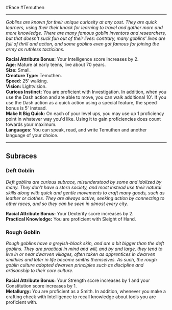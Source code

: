 #Race #Temuthen
- - -
_Goblins are known for their unique curiosity at any cost. They are quick learners, using their their knack for learning to travel and gather more and more knowledge. There are many famous goblin inventors and researchers, but that doesn't suck fun out of their lives: contrary, many goblins' lives are full of thrill and action, and some goblins even got famous for joining the army as ruthless tacticians._
 
**Racial Attribute Bonus:** Your Intelligence score increases by 2.  
**Age:** Mature at early teens, live about 70 years.  
**Size:** Small.  
**Creature Type:** Temuthen.  
**Speed:** 25' walking.  
**Vision:** Lightvision.  
**Curious Instinct:** You are proficient with Investigation. In addition, when you use the Dash action and are able to move, you can walk additional 10'. If you use the Dash action as a quick action using a special feature, the speed bonus is 5' instead.  
**Make It Big Quick:** On each of your level ups, you may use up 1 proficiency point in whatever way you'd like. Using it to gain proficiencies does count towards your maximum.  
**Languages:** You can speak, read, and write Temuthen and another language of your choice.
- - -
## Subraces
### Deft Goblin
 
_Deft goblins are curious subrace, misunderstood by some and idolized by many. They don’t have a stern society, and most instead use their natural skills along with quick and gentle movements to craft many goods, such as leather or clothes. They are always active, seeking action by connecting to other races, and so they can be seen in almost every city._
 
**Racial Attribute Bonus:** Your Dexterity score increases by 2.  
**Practical Knowledge:** You are proficient with Sleight of Hand.
 
### Rough Goblin
 
_Rough goblins have a greyish-black skin, and are a bit bigger than the deft goblins. They are practical in mind and will, and by and large, they tend to live in or near dwarven villages, often taken as apprentices in dwarven smithies and later in life become smiths themselves. As such, the rough goblin culture adopted dwarven principles such as discipline and artisanship to their core culture._
 
**Racial Attribute Bonus:** Your Strength score increases by 1 and your Constitution score increases by 1.  
**Metallurgy:** You are proficient as a Smith. In addition, whenever you make a crafting check with Intelligence to recall knowledge about tools you are proficient with.